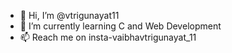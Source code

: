 - 👋 Hi, I’m @vtrigunayat11
- 🌱 I’m currently learning C and Web Development
- 📫 Reach me on insta-vaibhavtrigunayat_11
